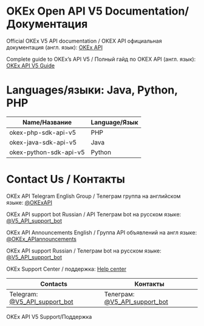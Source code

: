 # OKEx Open API V5 Documentation/Документация

Official OKEx V5 API documentation / OKEX API официальная документация (англ. язык): [OKEx API](https://www.okex.com/docs-v5/en/#market-maker-program)

Complete guide to OKEx’s API V5 / Полный гайд по OKEX API (англ. язык): [OKEx API V5 Guide](https://www.okex.com/academy/en/complete-guide-to-okex-api-v5-upgrade)

# Languages/языки: Java, Python, PHP

| Name/Название  | Language/Язык |
| ------------- | ------------- |
| okex-php-sdk-api-v5  | PHP  |
| okex-java-sdk-api-v5  | Java  |
| okex-python-sdk-api-v5  | Python |

# Contact Us / Контакты

OKEx API Telegram English Group / Телеграм группа на aнглийском языке: [@OKExAPI](https://t.me/OKExAPI)

OKEx API support bot Russian / API Телеграм bot на русском языке: [@V5_API_support_bot](https://t.me/V5_API_support_bot)

OKEx API Announcements English / Группа API объявлений на англ языке: [@OKEx_APIannouncements](https://t.me/OKEx_APIannouncements)

OKEx API support Russian / Телеграм bot на русском языке: [@V5_API_support_bot](https://t.me/V5_API_support_bot)

OKEx Support Center / поддержка: [Help center](https://www.okex.com/support-center.html)  

| Contacts  | Контакты |
| ------------- | ------------- |
| Telegram: [@V5_API_support_bot](https://t.me/V5_API_support_bot)| Телеграм: [@V5_API_support_bot](https://t.me/V5_API_support_bot) |




OKEx API V5 Support/Поддержка
